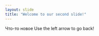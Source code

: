```yaml
---
layout: slide
title: "Welcome to our second slide!"
---
```

Что-то новое
Use the left arrow to go back!
